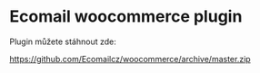 # Ecomail woocommerce plugin

Plugin můžete stáhnout zde: 

https://github.com/Ecomailcz/woocommerce/archive/master.zip
